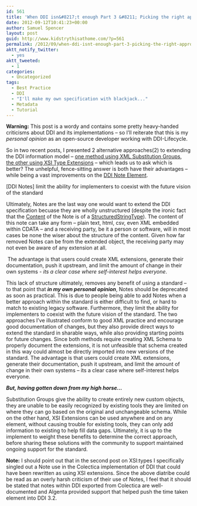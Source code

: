 ```yaml
---
id: 561
title: 'When DDI isn&#8217;t enough Part 3 &#8211; Picking the right approach to improving the standard'
date: 2012-09-12T10:41:23+00:00
author: Samuel Spencer
layout: post
guid: http://www.kidstrythisathome.com/?p=561
permalink: /2012/09/when-ddi-isnt-enough-part-3-picking-the-right-approach-to-improving-the-standard/
aktt_notify_twitter:
  - yes
aktt_tweeted:
  - 1
categories:
  - Uncategorized
tags:
  - Best Practice
  - DDI
  - "I'll make my own specification with blackjack..."
  - Metadata
  - Tutorial
---
```

**Warning:** This post is a wordy and contains some pretty heavy-handed criticisms about DDI and its implementations &#8211; so I&#8217;ll reiterate that this is my _personal opinion_ as an open-source developer working with DDI-Lifecycle.

So in two recent posts, I presented 2 alternative approaches(2) to extending the DDI information model &#8211; [one method using XML Substitution Groups](http://www.kidstrythisathome.com/2012/08/when-ddi-isnt-enough-xml-schema-extensions-and-ddi/ "When DDI isn’t enough Part 1 – XML Schema Extensions and DDI"), [the other using XSI Type Extensions](http://www.kidstrythisathome.com/2012/08/when-ddi-isnt-enough-part-2-xsi-type-and-ddi/ "When DDI isn’t enough Part 2 – XSI Type and DDI") &#8211; which leads us to ask which is better? The unhelpful, fence-sitting answer is both have their advantages &#8211; while being a vast improvements on the [DDI Note Element](http://www.ddialliance.org/sites/default/files/documentation/ddi3.1/schemas/reusable_xsd/elements/Note.html).

<div class="simplePullQuote">
  <p>
    [DDI Notes] limit the ability for implementers to coexist with the future vision of the standard
  </p>
</div>

Ultimately, Notes are the last way one would want to extend the DDI specification becuase they are wholly unstructured (despite the ironic fact that the [Content](http://www.ddialliance.org/sites/default/files/documentation/ddi3.1/schemas/reusable_xsd/elements/Content.html) of the Note is of a [StructuredStringType](http://www.ddialliance.org/sites/default/files/documentation/ddi3.1/schemas/reusable_xsd/complexTypes/StructuredStringType.html)). The content of this note can take any form &#8211; plain text, html, csv, even XML embedded within CDATA &#8211; and a receiving party, be it a person or software, will in most cases be none the wiser about the structure of the content. Given how far removed Notes can be from the extended object, the receiving party may not even be aware of any extension at all.

<div class="simplePullQuote">
  <p>
     The advantage is that users could create XML extensions, generate their documentation, push it upstream, and limit the amount of change in their own systems -<em> its a clear case where self-interest helps everyone</em>.
  </p>
</div>

This lack of structure ultimately, removes any benefit of using a standard &#8211; to that point that **_in my own personal opinion_**, Notes should be deprecated as soon as practical. This is due to people being able to add Notes when a better approach within the standard is either difficult to find, or hard to match to existing legacy software. Furthermore, they limit the ability for implementers to coexist with the future vision of the standard. The two approaches I&#8217;ve illustrated conform to good XML practice and encourage good documentation of changes, but they also provide direct ways to extend the standard in sharable ways, while also providing starting points for future changes. Since both methods require creating XML Schema to properly document the extensions, it is not unfeasible that schema created in this way could almost be directly imported into new versions of the standard. The advantage is that users could create XML extensions, generate their documentation, push it upstream, and limit the amount of change in their own systems &#8211; its a clear case where self-interest helps everyone.

**_But, having gotten down from my high horse&#8230;_**

Substitution Groups give the ability to create entirely new custom objects, they are unable to be easily recognized by existing tools they are limited on where they can go based on the original and unchangeable schema. While on the other hand, XSI Extensions can be used anywhere and on any element, without causing trouble for existing tools, they can only add information to existing to help fill data gaps. Ultimately, it is up to the implement to weight these benefits to determine the correct approach, before sharing these solutions with the community to support maintained ongoing support for the standard.

**Note:** I should point out that in the second post on XSI:types I specifically singled out a Note use in the Colectica implementation of DDI that could have been rewritten as using XSI extensions. Since the above diatribe could be read as an overly harsh criticism of their use of Notes, I feel that it should be stated that notes within DDI exported from Colectica are well-documented and Algenta provided support that helped push the time taken element into DDI 3.2.